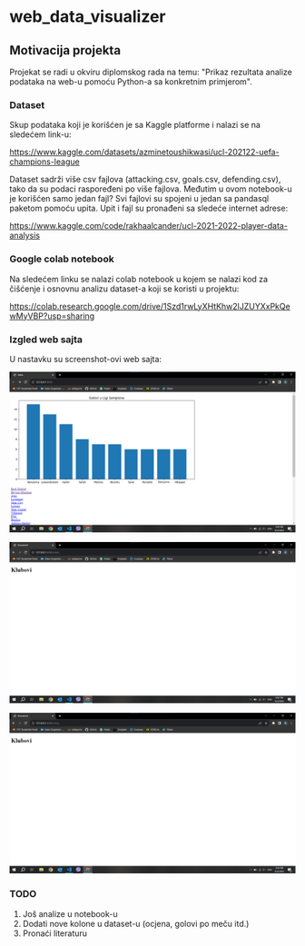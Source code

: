 # web_data_visualizer

## Motivacija projekta

Projekat se radi u okviru diplomskog rada na temu: "Prikaz rezultata analize podataka na web-u pomoću Python-a sa konkretnim primjerom".

### Dataset

Skup podataka koji je korišćen je sa Kaggle platforme i nalazi se na sledećem link-u:

https://www.kaggle.com/datasets/azminetoushikwasi/ucl-202122-uefa-champions-league

Dataset sadrži više csv fajlova (attacking.csv, goals.csv, defending.csv), tako da su podaci raspoređeni po više fajlova. Međutim u ovom notebook-u je korišćen samo jedan fajl? Svi fajlovi su spojeni u jedan sa pandasql paketom pomoću upita. Upit i fajl su pronađeni sa sledeće internet adrese:

https://www.kaggle.com/code/rakhaalcander/ucl-2021-2022-player-data-analysis

### Google colab notebook

Na sledećem linku se nalazi colab notebook u kojem se nalazi kod za čišćenje i osnovnu analizu dataset-a koji se koristi u projektu:

https://colab.research.google.com/drive/1Szd1rwLyXHtKhw2lJZUYXxPkQewMyVBP?usp=sharing

### Izgled web sajta

U nastavku su screenshot-ovi web sajta:

![alt text](https://github.com/Balsa-Dogandzic/web_data_visualizer/blob/main/docs/Pocetna.png?raw=True)

![alt text](https://github.com/Balsa-Dogandzic/web_data_visualizer/blob/main/docs/Klubovi.png?raw=True)

![alt text](https://github.com/Balsa-Dogandzic/web_data_visualizer/blob/main/docs/Klubovi.png?raw=True)

### TODO

1. Još analize u notebook-u
2. Dodati nove kolone u dataset-u (ocjena, golovi po meču itd.)
3. Pronaći literaturu
